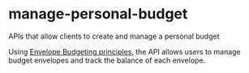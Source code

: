 # manage-personal-budget
APIs that allow clients to create and manage a personal budget

Using [Envelope Budgeting principles](https://www.thebalance.com/what-is-envelope-budgeting-1293682), the API allows users to manage budget envelopes and track the balance of each envelope.
